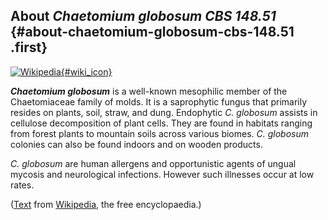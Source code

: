 About *Chaetomium globosum CBS 148.51* {#about-chaetomium-globosum-cbs-148.51 .first}
--------------------------------------

[![Wikipedia](/img/wikipedia_logo_v2_en.png){#wiki_icon}](http://en.wikipedia.org/wiki/Chaetomium_globosum)

***Chaetomium globosum*** is a well-known mesophilic member of the
Chaetomiaceae family of molds. It is a saprophytic fungus that primarily
resides on plants, soil, straw, and dung. Endophytic *C. globosum*
assists in cellulose decomposition of plant cells. They are found in
habitats ranging from forest plants to mountain soils across various
biomes. *C. globosum* colonies can also be found indoors and on wooden
products.

*C. globosum* are human allergens and opportunistic agents of ungual
mycosis and neurological infections. However such illnesses occur at low
rates.

([Text](http://en.wikipedia.org/wiki/Chaetomium_globosum) from
[Wikipedia](http://en.wikipedia.org/), the free encyclopaedia.)
